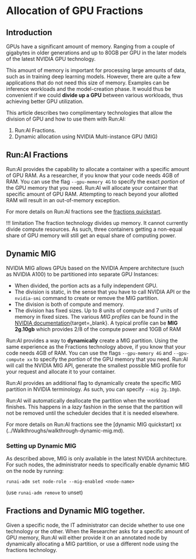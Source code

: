 # Allocation of GPU Fractions

##  Introduction

GPUs have a significant amount of memory. Ranging from a couple of gigabytes in older generations and up to 80GB per GPU in the later models of the latest NVIDIA GPU technology.

This amount of memory is important for processing large amounts of data, such as in training deep learning models. However, there are quite a few applications that do not need this size of memory. Examples can be inference workloads and the model-creation phase. It would thus be convenient if we could __divide up a GPU__ between various workloads, thus achieving better GPU utilization. 

This article describes two complimentary technologies that allow the division of GPU and how to use them with Run:AI:

1. Run:AI Fractions. 
2. Dynamic allocation using NVIDIA Multi-instance GPU (MIG)


## Run:AI Fractions

Run:AI provides the capability to allocate a container with a specific amount of GPU RAM. As a researcher, if you know that your code needs 4GB of RAM. You can use the flag `--gpu-memory 4G` to specify the exact _portion_ of the GPU memory that you need. Run:AI will allocate your container that specific amount of GPU RAM. Attempting to reach beyond your allotted RAM will result in an out-of-memory exception. 

For more details on Run:AI fractions see the [fractions quickstart](../Walkthroughs/walkthrough-fractions.md).


!!! limitation
    The fraction technology divides up memory. It cannot currently divide compute resources. As such, three containers getting a non-equal share of GPU memory will still get an equal share of computing power. 


## Dynamic MIG

NVIDIA MIG allows GPUs based on the NVIDIA Ampere architecture (such as NVIDIA A100) to be partitioned into separate GPU Instances:

* When divided, the portion acts as a fully independent GPU.
* The division is static, in the sense that you have to call NVIDIA API or the `nvidia-smi` command to create or remove the MIG partition.  
* The division is both of compute and memory.
* The division has fixed sizes. Up to 8 units of compute and 7 units of memory in fixed sizes. The various _MIG profiles_ can be found in the [NVIDIA documentation](https://docs.nvidia.com/datacenter/tesla/mig-user-guide/){target=_blank}. A typical profile can be __MIG 2g.10gb__ which provides 2/8 of the compute power and 10GB of RAM

Run:AI provides a way to __dynamically__ create a MIG partition. Using the same experience as the Fractions technology above, if you know that your code needs 4GB of RAM. You can use the flags `--gpu-memory 4G` and `--gpu-compute xx` to specify the _portion_ of the GPU memory that you need. Run:AI will call the NVIDIA MIG API, generate the smallest possible MIG profile for your request and allocate it to your container.

Run:AI provides an additional flag to dynamically create the specific MIG partition in NVIDIA terminology. As such, you can specify `--mig 2g.10gb`.  

Run:AI will automatically deallocate the partition when the workload finishes. This happens in a _lazy_ fashion in the sense that the partition will not be removed until the scheduler decides that it is needed elsewhere. 

For more details on Run:AI fractions see the [dynamic MIG quickstart] xx (../Walkthroughs/walkthrough-dynamic-mig.md).

### Setting up Dynamic MIG

As described above, MIG is only available in the latest NVIDIA architecture. For such nodes, the administrator needs to specifically enable dynamic MIG on the node by running: 

```
runai-adm set node-role --mig-enabled <node-name>
```

(use `runai-adm remove` to unset)


## Fractions and Dynamic MIG together.

Given a specific node, the IT administrator can decide whether to use one technology or the other. When the Researcher asks for a specific amount of GPU memory, Run:AI will either provide it on an annotated node by dynamically allocating a MIG partition, or use a different node using the fractions technology.



